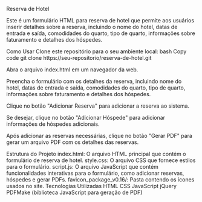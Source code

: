 Reserva de Hotel

Este é um formulário HTML para reserva de hotel que permite aos usuários inserir detalhes sobre a reserva, incluindo o nome do hotel, datas de entrada e saída, comodidades do quarto, tipo de quarto, informações sobre faturamento e detalhes dos hóspedes.

Como Usar
Clone este repositório para o seu ambiente local:
bash
Copy code
git clone https://seu-repositorio/reserva-de-hotel.git

Abra o arquivo index.html em um navegador da web.

Preencha o formulário com os detalhes da reserva, incluindo nome do hotel, datas de entrada e saída, comodidades do quarto, tipo de quarto, informações sobre faturamento e detalhes dos hóspedes.

Clique no botão "Adicionar Reserva" para adicionar a reserva ao sistema.

Se desejar, clique no botão "Adicionar Hóspede" para adicionar informações de hóspedes adicionais.

Após adicionar as reservas necessárias, clique no botão "Gerar PDF" para gerar um arquivo PDF com os detalhes das reservas.

Estrutura do Projeto
index.html: O arquivo HTML principal que contém o formulário de reserva de hotel.
style.css: O arquivo CSS que fornece estilos para o formulário.
script.js: O arquivo JavaScript que contém funcionalidades interativas para o formulário, como adicionar reservas, hóspedes e gerar PDFs.
favicon_package_v0.16/: Pasta contendo os ícones usados no site.
Tecnologias Utilizadas
HTML
CSS
JavaScript
jQuery
PDFMake (biblioteca JavaScript para geração de PDF)
